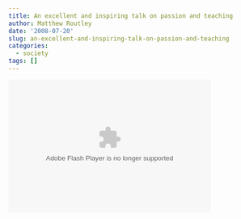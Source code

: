 ```yaml
---
title: An excellent and inspiring talk on passion and teaching
author: Matthew Routley
date: '2008-07-20'
slug: an-excellent-and-inspiring-talk-on-passion-and-teaching
categories:
  - society
tags: []
---
```


<object classid="clsid:d27cdb6e-ae6d-11cf-96b8-444553540000" codebase="http://download.macromedia.com/pub/shockwave/cabs/flash/swflash.cab#version=8,0,0,0" width="400" height="263" id="VE_Player" align="middle"><param name="movie" value="http://static.videoegg.com/ted2/flash/loader.swf" /><param name="FlashVars" value="bgColor=FFFFFF&amp;file=http://static.videoegg.com/ted/movies/BenjaminZander_2008_high.flv&amp;autoPlay=false&amp;fullscreenURL=http://static.videoegg.com/ted/flash/fullscreen.html&amp;forcePlay=false&amp;logo=&amp;allowFullscreen=true" /><param name="quality" value="high" /><param name="allowScriptAccess" value="always" /><param name="bgcolor" value="#FFFFFF" /><param name="scale" value="noscale" /><param name="wmode" value="window" /><embed src="http://static.videoegg.com/ted2/flash/loader.swf" flashvars="bgColor=FFFFFF&amp;file=http://static.videoegg.com/ted/movies/BenjaminZander_2008_high.flv&amp;autoPlay=false&amp;fullscreenURL=http://static.videoegg.com/ted/flash/fullscreen.html&amp;forcePlay=false&amp;logo=&amp;allowFullscreen=true" quality="high" allowscriptaccess="always" bgcolor="#FFFFFF" scale="noscale" wmode="window" width="400" height="263" name="VE_Player" align="middle" type="application/x-shockwave-flash" pluginspage="http://www.macromedia.com/go/getflashplayer"></embed></object>